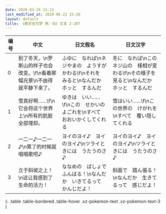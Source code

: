 ```yaml
---
date: 2020-03-26 23:13
last_modified_at: 2020-06-22 15:26
layout: default
title: 《精灵宝可梦 黑／白》文本 2-207
---
```

| 编号 | 中文 | 日文假名 | 日文汉字 |
| ---- | ---- | ---- | --- |
| 0 | 到了冬天，\n罗斯山的样子也会改变。\f\n看着那幅光景\n不由得就平静下来了。 | ふゆに　なれば\nネジやまの　ようすが　かわる\f\nそれを　みると\nなんだか　ホッと　するんだ | 冬に　なれば\nこのネジ山の　様相が変わる\f\nその様子を　見ると\nなんだか　ホッと　するんだ |
| 1 | 雪真好啊……\f\n它会将这个世界上\n所有的肮脏全部埋却。 | ゆきは　いい……\f\nこの　せかいの　よごれを\nすべて　おおいかくしてくれる | 雪はいい……\f\nこの世界の　けがれを\nすべて　覆い隠してくれる |
| 2 | 一二一♪一二一♪\n累了的时候就唱唱歌吧♪ | ヨイのヨイ♪　ヨイのヨイ♪\nツライときには　うたうのさ♪ | ヨイのヨイ♪　ヨイのヨイ♪\nツライときには　うたうのさ♪ |
| 3 | 立于斜坡之上！\n这让我感到了生命的活力！ | ななめの　ばしょで　ふんばる！\nなんだか　いきてるって　かんじだよ！ | 斜面で　踏ん張る！\nなんだか　生きてるって　感じだよ！ |
{: .table .table-bordered .table-hover .xz-pokemon-text .xz-pokemon-text-3 }